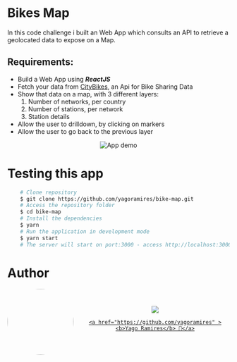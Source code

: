 <h1 > Bikes Map </h1>

<p>In this code challenge i built an Web App which consults an API to retrieve a geolocated data to expose on a Map.</p>

<h2> Requirements: </h2>
<ul>
    <li> Build a Web App using <b><i>ReactJS</i></b></li>
    <li> Fetch your data from <a href="http://api.citybik.es/v2/networks">CityBikes</a>, an Api for Bike Sharing Data</li>
    <li> Show that data on a map, with 3 different layers: 
        <ol>
        <li>Number of networks, per country</li>
        <li>Number of stations, per network</li>
        <li>Station details</li>
        </ol></li>
    <li> Allow the user to drilldown, by clicking on markers</li>
    <li> Allow the user to go back to the previous layer</li>
</ul>

<p align="center">
<img src="./src/assets/readme.gif" title="App demo" alt='App demo' />
</p>

<h1> Testing this app </h1>

```bash
    # Clone repository
    $ git clone https://github.com/yagoramires/bike-map.git
    # Access the repository folder
    $ cd bike-map
    # Install the dependencies
    $ yarn
    # Run the application in development mode
    $ yarn start
    # The server will start on port:3000 - access http://localhost:3000/
```
<h1> Author </h1>

<div align="center" style="display: flex;align-items: center;justify-content: center; gap: 1rem;">
    <img style="border-radius: 50%;" src="https://i.imgur.com/mDJjScy.jpg" width="150px;" />
    <a
        href="https://www.linkedin.com/in/yagoramires/"
        target="_blank"
        ><img
        src="https://img.shields.io/badge/LinkedIn-0077B5?style=for-the-badge&logo=linkedin&logoColor=white"
        target="_blank"
    />

    <a href="https://github.com/yagoramires" ><b>Yago Ramires</b> 🚀</a>

</div>

